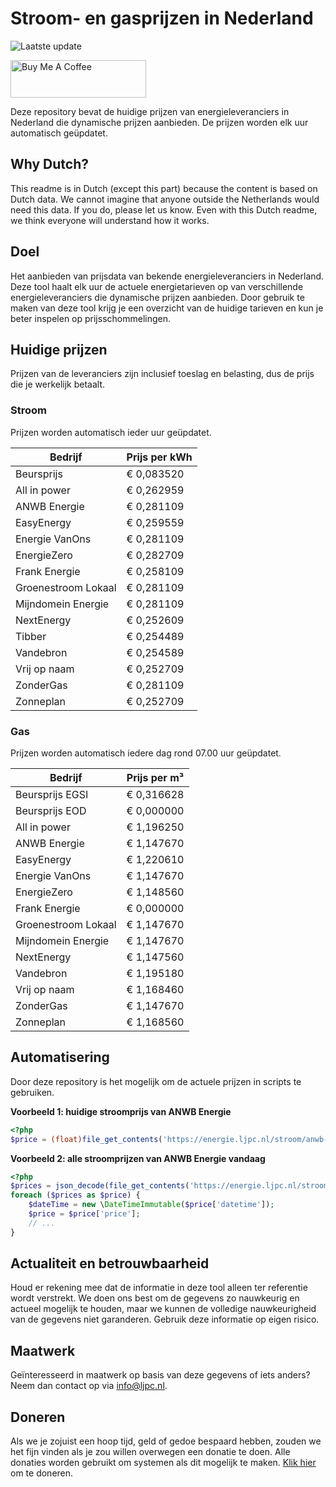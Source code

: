 # Stroom- en gasprijzen in Nederland

![Laatste update](https://img.shields.io/badge/laatste%20update-2024--07--09%2003%3A00%20CET-brightgreen)

<a href="https://www.buymeacoffee.com/Lars-" target="_blank"><img src="https://cdn.buymeacoffee.com/buttons/v2/default-orange.png" alt="Buy Me A Coffee" height="60" style="height: 60px !important;width: 217px !important;" ></a>

Deze repository bevat de huidige prijzen van energieleveranciers in Nederland die dynamische prijzen aanbieden. De prijzen worden elk uur automatisch geüpdatet.

## Why Dutch?

This readme is in Dutch (except this part) because the content is based on Dutch data. We cannot imagine that anyone outside the Netherlands would need this data. If you do, please let us know. Even with this Dutch readme, we think
everyone will understand how it works.

## Doel

Het aanbieden van prijsdata van bekende energieleveranciers in Nederland. Deze tool haalt elk uur de actuele energietarieven op van verschillende energieleveranciers die dynamische prijzen aanbieden. Door gebruik te maken van deze tool
krijg je een overzicht van de huidige tarieven en kun je beter inspelen op prijsschommelingen.

## Huidige prijzen

Prijzen van de leveranciers zijn inclusief toeslag en belasting, dus de prijs die je werkelijk betaalt.

### Stroom

Prijzen worden automatisch ieder uur geüpdatet.

 Bedrijf | Prijs per kWh 
---------|---------------
Beursprijs | € 0,083520
All in power | € 0,262959
ANWB Energie | € 0,281109
EasyEnergy | € 0,259559
Energie VanOns | € 0,281109
EnergieZero | € 0,282709
Frank Energie | € 0,258109
Groenestroom Lokaal | € 0,281109
Mijndomein Energie | € 0,281109
NextEnergy | € 0,252609
Tibber | € 0,254489
Vandebron | € 0,254589
Vrij op naam | € 0,252709
ZonderGas | € 0,281109
Zonneplan | € 0,252709


### Gas

Prijzen worden automatisch iedere dag rond 07.00 uur geüpdatet.

 Bedrijf | Prijs per m³ 
---------|--------------
Beursprijs EGSI | € 0,316628
Beursprijs EOD | € 0,000000
All in power | € 1,196250
ANWB Energie | € 1,147670
EasyEnergy | € 1,220610
Energie VanOns | € 1,147670
EnergieZero | € 1,148560
Frank Energie | € 0,000000
Groenestroom Lokaal | € 1,147670
Mijndomein Energie | € 1,147670
NextEnergy | € 1,147560
Vandebron | € 1,195180
Vrij op naam | € 1,168460
ZonderGas | € 1,147670
Zonneplan | € 1,168560


## Automatisering

Door deze repository is het mogelijk om de actuele prijzen in scripts te gebruiken.

**Voorbeeld 1: huidige stroomprijs van ANWB Energie**

```php
<?php
$price = (float)file_get_contents('https://energie.ljpc.nl/stroom/anwb-energie-nu.txt');

```

**Voorbeeld 2: alle stroomprijzen van ANWB Energie vandaag**

```php
<?php
$prices = json_decode(file_get_contents('https://energie.ljpc.nl/stroom/all-in-power-vandaag.json'),true);
foreach ($prices as $price) {
    $dateTime = new \DateTimeImmutable($price['datetime']);
    $price = $price['price'];
    // ...
}
```

## Actualiteit en betrouwbaarheid

Houd er rekening mee dat de informatie in deze tool alleen ter referentie wordt verstrekt. We doen ons best om de gegevens zo nauwkeurig en actueel mogelijk te houden, maar we kunnen de volledige nauwkeurigheid van de gegevens niet
garanderen. Gebruik deze informatie op eigen risico.

## Maatwerk

Geïnteresseerd in maatwerk op basis van deze gegevens of iets anders? Neem dan contact op
via [info@ljpc.nl](mailto:info@ljpc.nl?subject=Energie%20prijzen).

## Doneren

Als we je zojuist een hoop tijd, geld of gedoe bespaard hebben, zouden we het fijn vinden als je zou willen overwegen een
donatie te doen. Alle donaties worden gebruikt om systemen als dit mogelijk te
maken. [Klik hier](https://www.buymeacoffee.com/Lars-) om te doneren.
